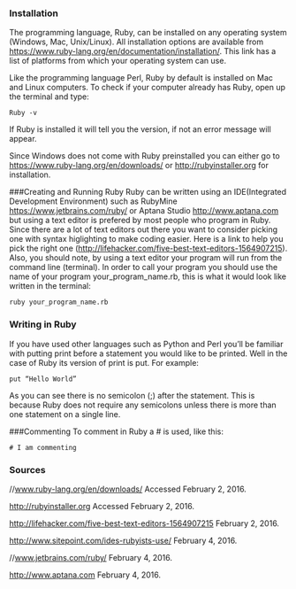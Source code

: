 ### Installation
The programming language, Ruby, can be installed on any operating system (Windows, Mac, Unix/Linux). All installation options are available from https://www.ruby-lang.org/en/documentation/installation/. This link has a list of platforms from which your operating system can use.  

Like the programming language Perl, Ruby by default is installed on Mac and Linux computers.  To check if your computer already has Ruby, open up the terminal and type: 
```
Ruby -v
```
If Ruby is installed it will tell you the version, if not an error message will appear. 

Since Windows does not come with Ruby preinstalled you can either go to https://www.ruby-lang.org/en/downloads/ or http://rubyinstaller.org for installation.

###Creating and Running Ruby
Ruby can be written using an IDE(Integrated Development Environment) such as RubyMine https://www.jetbrains.com/ruby/ or Aptana Studio http://www.aptana.com but using a text editor is prefered by most people who program in Ruby. Since there are a lot of text editors out there you want to consider picking one with syntax higlighting to make coding easier. Here is a link to help you pick the right one (http://lifehacker.com/five-best-text-editors-1564907215).  Also, you should note, by using a text editor your program will run from the command line (terminal). In order to call your program you should use the name of your program your_program_name.rb, this is what it would look like written in the terminal:

```
ruby your_program_name.rb
```


### Writing in Ruby
If you have used other languages such as Python and Perl you’ll be familiar with putting print before a statement you would like to be printed. Well in the case of Ruby its version of print is put. For example:

```
put “Hello World”
```

As you can see there is no semicolon (;) after the statement. This is because Ruby does not require any semicolons unless there is more than one statement on a single line.

###Commenting
To comment in Ruby a # is used, like this:
```
# I am commenting
```


### Sources
//www.ruby-lang.org/en/downloads/ Accessed February 2, 2016.

http://rubyinstaller.org Accessed February 2, 2016.

http://lifehacker.com/five-best-text-editors-1564907215 February 2, 2016.

http://www.sitepoint.com/ides-rubyists-use/ February 4, 2016.

//www.jetbrains.com/ruby/ February 4, 2016.

http://www.aptana.com February 4, 2016.


